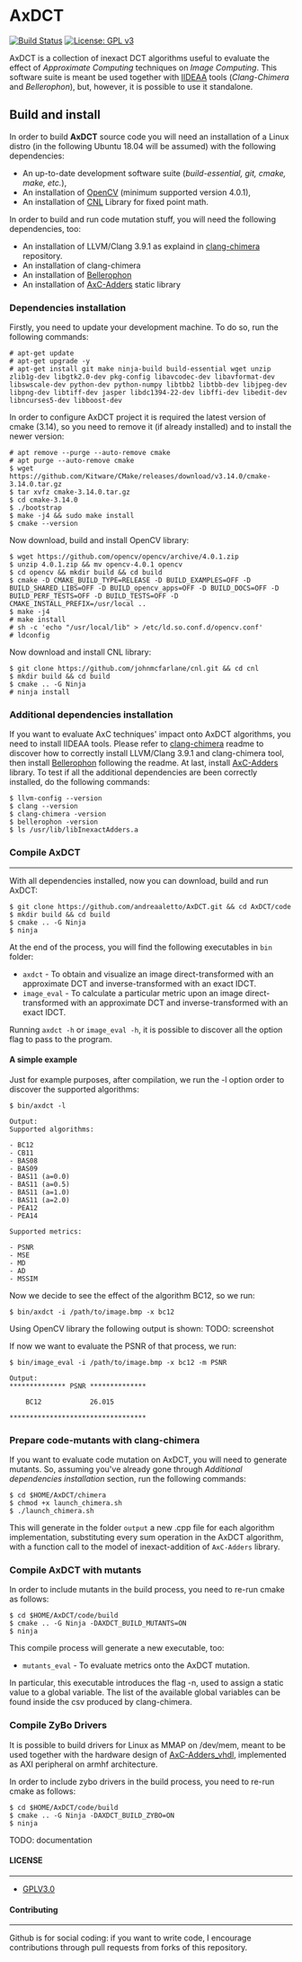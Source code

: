 # AxDCT
[![Build Status](https://travis-ci.com/andreaaletto/AxDCT.svg?token=vSvxrpZbWB2t5qeWZ4CJ&branch=master)](https://travis-ci.com/andreaaletto/AxDCT) [![License: GPL v3](https://img.shields.io/badge/License-GPLv3-blue.svg)](https://www.gnu.org/licenses/gpl-3.0)

AxDCT is a collection of inexact DCT algorithms useful to evaluate the effect of _Approximate Computing_ techniques on _Image Computing_.
This software suite is meant be used together with [IIDEAA](http://wpage.unina.it/mario.barbareschi/old/iideaa/handson/) tools (_Clang-Chimera_ and _Bellerophon_), but, however, it is possible to use it standalone.

## Build and install

In order to build **AxDCT** source code you will need an installation of a Linux distro (in the following Ubuntu 18.04 will be assumed) with the following dependencies:
- An up-to-date development software suite (_build-essential, git, cmake, make, etc._),
- An installation of [OpenCV](https://opencv.org/) (minimum supported version 4.0.1),
- An installation of [CNL](https://github.com/johnmcfarlane/cnl) Library for fixed point math.

In order to build and run code mutation stuff, you will need the following dependencies, too:
- An installation of LLVM/Clang 3.9.1 as explaind in [clang-chimera](https://github.com/andreaaletto/clang-chimera) repository.
- An installation of clang-chimera
- An installation of [Bellerophon](https://github.com/andreaaletto/Bellerophon)
- An installation of [AxC-Adders](https://github.com/andreaaletto/AxC-Adders) static library

### Dependencies installation
Firstly, you need to update your development machine. To do so, run the following commands:
```
# apt-get update
# apt-get upgrade -y
# apt-get install git make ninja-build build-essential wget unzip zlib1g-dev libgtk2.0-dev pkg-config libavcodec-dev libavformat-dev libswscale-dev python-dev python-numpy libtbb2 libtbb-dev libjpeg-dev libpng-dev libtiff-dev jasper libdc1394-22-dev libffi-dev libedit-dev libncurses5-dev libboost-dev
```

In order to configure AxDCT project it is required the latest version of cmake (3.14), so you need to remove it (if already installed) and to install the newer version:
```
# apt remove --purge --auto-remove cmake
# apt purge --auto-remove cmake
$ wget https://github.com/Kitware/CMake/releases/download/v3.14.0/cmake-3.14.0.tar.gz
$ tar xvfz cmake-3.14.0.tar.gz
$ cd cmake-3.14.0
$ ./bootstrap
$ make -j4 && sudo make install
$ cmake --version
```

Now download, build and install OpenCV library:
```
$ wget https://github.com/opencv/opencv/archive/4.0.1.zip
$ unzip 4.0.1.zip && mv opencv-4.0.1 opencv
$ cd opencv && mkdir build && cd build
$ cmake -D CMAKE_BUILD_TYPE=RELEASE -D BUILD_EXAMPLES=OFF -D BUILD_SHARED_LIBS=OFF -D BUILD_opencv_apps=OFF -D BUILD_DOCS=OFF -D BUILD_PERF_TESTS=OFF -D BUILD_TESTS=OFF -D CMAKE_INSTALL_PREFIX=/usr/local ..
$ make -j4 
# make install
# sh -c 'echo "/usr/local/lib" > /etc/ld.so.conf.d/opencv.conf'
# ldconfig
```

Now download and install CNL library:
```
$ git clone https://github.com/johnmcfarlane/cnl.git && cd cnl
$ mkdir build && cd build
$ cmake .. -G Ninja
# ninja install
```

### Additional dependencies installation
If you want to evaluate AxC techniques' impact onto AxDCT algorithms, you need to install IIDEAA tools. Please refer to [clang-chimera](https://github.com/andreaaletto/clang-chimera) readme to discover how to correctly install LLVM/Clang 3.9.1 and clang-chimera tool, then install [Bellerophon](https://github.com/andreaaletto/Bellerophon) following the readme. At last, install [AxC-Adders](https://github.com/andreaaletto/AxC-Adders) library.
To test if all the additional dependencies are been correctly installed, do the following commands: 
```
$ llvm-config --version
$ clang --version
$ clang-chimera -version
$ bellerophon -version
$ ls /usr/lib/libInexactAdders.a
```

### Compile AxDCT
--------

With all dependencies installed, now you can download, build and run AxDCT:
```
$ git clone https://github.com/andreaaletto/AxDCT.git && cd AxDCT/code
$ mkdir build && cd build
$ cmake .. -G Ninja
$ ninja
```

At the end of the process, you will find the following executables in ```bin``` folder:
* ```axdct``` - To obtain and visualize an image direct-transformed with an approximate DCT and inverse-transformed with an exact IDCT.
* ```image_eval``` - To calculate a particular metric upon an image direct-transformed with an approximate DCT and inverse-transformed with an exact IDCT.

Running ```axdct -h``` or ```image_eval -h```, it is possible to discover all the option flag to pass to the program.

#### A simple example
Just for example purposes, after compilation, we run the -l option order to discover the supported algorithms:
```
$ bin/axdct -l

Output:
Supported algorithms:

- BC12		
- CB11		
- BAS08	
- BAS09	
- BAS11 (a=0.0)
- BAS11 (a=0.5)
- BAS11 (a=1.0)
- BAS11 (a=2.0)
- PEA12	
- PEA14	

Supported metrics:

- PSNR
- MSE
- MD
- AD
- MSSIM
```

Now we decide to see the effect of the algorithm BC12, so we run:
```
$ bin/axdct -i /path/to/image.bmp -x bc12 
```

Using OpenCV library the following output is shown:
TODO: screenshot

If now we want to evaluate the PSNR of that process, we run:
```
$ bin/image_eval -i /path/to/image.bmp -x bc12 -m PSNR

Output:
************** PSNR **************

    BC12         	26.015

**********************************
```

### Prepare code-mutants with clang-chimera
If you want to evaluate code mutation on AxDCT, you will need to generate mutants. So, assuming you've already gone through _Additional dependencies installation_ section, run the following commands:
```
$ cd $HOME/AxDCT/chimera
$ chmod +x launch_chimera.sh
$ ./launch_chimera.sh
```

This will generate in the folder ```output``` a new .cpp file for each algorithm implementation, substituting every sum operation in the AxDCT algorithm, with a function call to the model of inexact-addition of ```AxC-Adders``` library.

### Compile AxDCT with mutants
In order to include mutants in the build process, you need to re-run cmake as follows:
```
$ cd $HOME/AxDCT/code/build
$ cmake .. -G Ninja -DAXDCT_BUILD_MUTANTS=ON
$ ninja
```

This compile process will generate a new executable, too:
* ```mutants_eval``` - To evaluate metrics onto the AxDCT mutation.

In particular, this executable introduces the flag -n, used to assign a static value to a global variable. The list of the available global variables can be found inside the csv produced by clang-chimera.

### Compile ZyBo Drivers
It is possible to build drivers for Linux as MMAP on /dev/mem, meant to be used together with the hardware design of [AxC-Adders_vhdl](https://github.com/andreaaletto/AxC-Adders_vhdl), implemented as AXI peripheral on armhf architecture.

In order to include zybo drivers in the build process, you need to re-run cmake as follows:
```
$ cd $HOME/AxDCT/code/build
$ cmake .. -G Ninja -DAXDCT_BUILD_ZYBO=ON
$ ninja
```

TODO: documentation

#### LICENSE
--------

* [GPLV3.0](https://www.gnu.org/licenses/licenses.html)

#### Contributing
----------

Github is for social coding: if you want to write code, I encourage contributions through pull requests from forks of this repository. 
